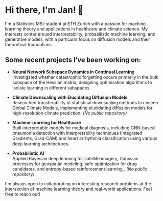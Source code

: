 # Hi there, I'm Jan! 👋

I'm a Statistics MSc student at ETH Zurich with a passion for machine learning theory and applications in healthcare and climate science. My interests center around  interpretability, probabilistic machine learning, and generative models, with a particular focus on diffusion models and their theoretical foundations.


## Some recent projects I've been working on:

- **Neural Network Subspace Dynamics in Continual Learning**  
  Investigated whether catastrophic forgetting occurs primarily in the bulk subspace of the Hessian matrix, designing optimization algorithms to isolate learning in different subspaces. [<img src="https://github.githubassets.com/images/modules/logos_page/GitHub-Mark.png" width="15" height="15">](https://github.com/JHSchlegel/cf-tiny-subspaces?tab=readme-ov-file)

- **Climate Downscaling with Elucidating Diffusion Models**  
  Researched transferability of statistical downscaling methods to unseen Global Climate Models, implementing elucidating diffusion models for high-resolution climate prediction. *(No public repository)*

- **Machine Learning for Healthcare**  
  Built interpretable models for medical diagnosis, including CNN-based pneumonia detection with interpretability techniques (Integrated Gradients, Grad-CAM) and heart arrhythmia classification using various deep learning architectures. [<img src="https://github.githubassets.com/images/modules/logos_page/GitHub-Mark.png" width="15" height="15">](https://github.com/JHSchlegel/ML4Healthcare)

- **Probabilistic AI**  
  Applied Bayesian deep learning for satellite imagery, Gaussian processes for geospatial modeling, safe optimization for drug candidates, and entropy-based reinforcement learning.. *(No public repository)*

I'm always open to collaborating on interesting research problems at the intersection of machine learning theory and real-world applications. Feel free to reach out!

